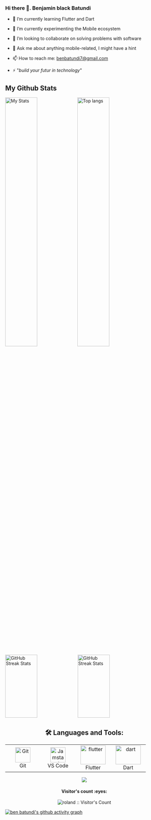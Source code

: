 ### Hi there 👋. Benjamin black Batundi


- 🔭 I’m currently learning Flutter and Dart 
- 🌱 I’m currently experimenting the Mobile ecosystem
- 👯 I’m looking to collaborate on solving problems with software
- 💬 Ask me about anything mobile-related, I might have a hint 
- 📫 How to reach me: benbatundi7@gmail.com

- ⚡ "*build your futur in technology*"




## My Github Stats

<p>
  <img
    align="left"
    width="45%"
    alt="My Stats"
    src="https://github-readme-stats.vercel.app/api?username=blackbatundi&show_icons=true&theme=radical"
  />
  <img
    width="45%"
    alt="Top langs"
    src="https://github-readme-stats.vercel.app/api/top-langs/?username=blackbatundi&show_icons=true&theme=radical&layout=compact"
  />
</p>

<p>
  <img
    width="45%"
    height="200"
    alt="GitHub Streak Stats"
    src="https://github-profile-trophy.vercel.app/?username=blackbatundi&theme=radical&no-frame=true&column=3&row=2"
  />
  <img
    width="45%"
    height="200"
    alt="GitHub Streak Stats"
    src="https://github-readme-streak-stats.herokuapp.com/?user=blackbatundi&theme=radical&date_format=j%20M%5B%20Y%5D&currStreakLabel=6FDA44&fire=6FDA44&ring=6FDA44"
  />
</p>


<h2 align="center">🛠 Languages and Tools:</h2>

<table align="center">


 
   <tr>
      <td align="center" width="96">
      <a href="#git" >
        <img src="https://upload.wikimedia.org/wikipedia/commons/thumb/3/3f/Git_icon.svg/1200px-Git_icon.svg.png" width="48" height="48" alt="Git" />
      </a>
      <br>Git
    </td>
      <td align="center"  width="96">
      <a href="#vscode">
        <img src="https://upload.wikimedia.org/wikipedia/commons/9/9a/Visual_Studio_Code_1.35_icon.svg" width="48" height="48" alt="Jamstack" />
      </a>
      <br>VS Code
    </td>
      <td align="center" width="96">
      <a href="https://flutter.dev/" >
        <img src="https://www.vectorlogo.zone/logos/flutterio/flutterio-ar21.svg" width="80" height="60" alt="flutter" />
      </a>
      <br>Flutter
    </td>
      <td align="center" width="96">
  <a href="https://dart.dev/" target="_blank"> <img src="https://www.vectorlogo.zone/logos/dartlang/dartlang-ar21.svg" alt="dart" width="80" height="60"/> </a> 
      <br>Dart
    </td>
  </tr>


  </tr>
</table>
<p align="center">
  <img src="https://capsule-render.vercel.app/api?type=waving&color=gradient&height=60&section=footer"/>
</p>

<h4 align="center">Visitor's count :eyes:</h4>

<p align="center"><img src="https://profile-counter.glitch.me/{blackbatundi}/count.svg" alt="roland :: Visitor's Count" /></p>

[![ben batundi's github activity graph](https://activity-graph.herokuapp.com/graph?username=blackbatundi&bg_color=0D1117&color=5BCDEC&line=5BCDEC&point=FFFFFF&area=true&hide_border=true)](https://github.com/blackbatundi/github-readme-activity-graph)
<br/>
<br/>
